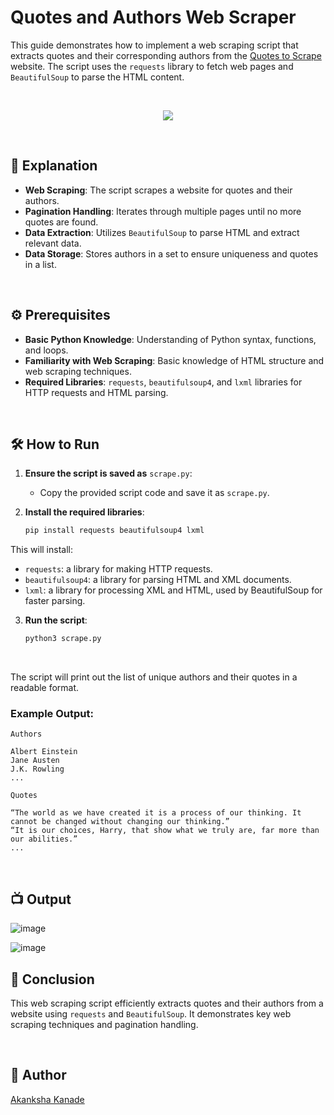 # Quotes and Authors Web Scraper

This guide demonstrates how to implement a web scraping script that extracts quotes and their corresponding authors from the [Quotes to Scrape](http://quotes.toscrape.com/) website. The script uses the `requests` library to fetch web pages and `BeautifulSoup` to parse the HTML content.

<br>

<p align="center">
    <img src="https://d1pnnwteuly8z3.cloudfront.net/images/4d5bf260-c3d0-4f21-b718-8ede8d4ca716/febf9de6-8a5a-4055-b274-e685485496f5.jpeg">
</p>

<br>

## 🌟 Explanation

- **Web Scraping**: The script scrapes a website for quotes and their authors.
- **Pagination Handling**: Iterates through multiple pages until no more quotes are found.
- **Data Extraction**: Utilizes `BeautifulSoup` to parse HTML and extract relevant data.
- **Data Storage**: Stores authors in a set to ensure uniqueness and quotes in a list.

<br>

## ⚙️ Prerequisites

- **Basic Python Knowledge**: Understanding of Python syntax, functions, and loops.
- **Familiarity with Web Scraping**: Basic knowledge of HTML structure and web scraping techniques.
- **Required Libraries**: `requests`, `beautifulsoup4`, and `lxml` libraries for HTTP requests and HTML parsing.

<br>

## 🛠️ How to Run

1. **Ensure the script is saved as** `scrape.py`:
    - Copy the provided script code and save it as `scrape.py`.

2. **Install the required libraries**:
    ```bash
    pip install requests beautifulsoup4 lxml
    ```

This will install:

- `requests`: a library for making HTTP requests.
- `beautifulsoup4`: a library for parsing HTML and XML documents.
- `lxml`: a library for processing XML and HTML, used by BeautifulSoup for faster parsing.


3. **Run the script**:
    ```bash
    python3 scrape.py
    ```

<br>

The script will print out the list of unique authors and their quotes in a readable format.

### Example Output:
```
Authors

Albert Einstein
Jane Austen
J.K. Rowling
...

Quotes

“The world as we have created it is a process of our thinking. It cannot be changed without changing our thinking.”
“It is our choices, Harry, that show what we truly are, far more than our abilities.”
...
```

<br>

## 📺 Output
![image](https://github.com/user-attachments/assets/4f805a33-dd0a-4bf5-8e57-b6a6c42397c8)

![image](https://github.com/user-attachments/assets/885e3a84-6146-4166-bd46-fffe86a7498d)




## 📜 Conclusion

This web scraping script efficiently extracts quotes and their authors from a website using `requests` and `BeautifulSoup`. It demonstrates key web scraping techniques and pagination handling.

<br>

## 👻 Author

[Akanksha Kanade](https://github.com/CandyBeans1609)

